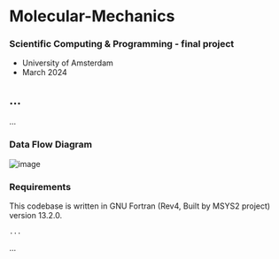 # Molecular-Mechanics

### Scientific Computing & Programming - final project 
- University of Amsterdam
- March 2024

## ...
...

### Data Flow Diagram
![image](https://github.com/MelanieMessih/Molecular-Mechanics/assets/122268335/be896ea4-9392-4d45-a678-a1b75da7e943)


### Requirements

This codebase is written in GNU Fortran (Rev4, Built by MSYS2 project) version 13.2.0.
```
...
```

...

